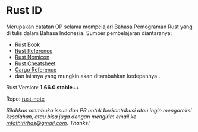 # Rust ID #

Merupakan catatan OP selama mempelajari Bahasa Pemograman Rust yang di tulis dalam Bahasa Indonesia. Sumber pembelajaran diantaranya:
- [Rust Book](https://doc.rust-lang.org/stable/book/)
- [Rust Reference](https://doc.rust-lang.org/reference/)
- [Rust Nomicon](https://doc.rust-lang.org/nomicon/)
- [Rust Cheatsheet](https://cheats.rs/)
- [Cargo Reference](https://doc.rust-lang.org/stable/cargo/reference/)
- dan lainnya yang mungkin akan ditambahkan kedepannya...

Rust Version: **1.66.0 stable**++

Repo: [rust-note](https://github.com/mfathirirhas/rust-note)

*Silahkan membuka issue dan PR untuk berkontribusi atau ingin mengoreksi kesalahan, atau bisa juga dengan mengirim email ke [mfathirirhas@gmail.com](mailto:mfathirirhas@gmail.com). Thanks!*